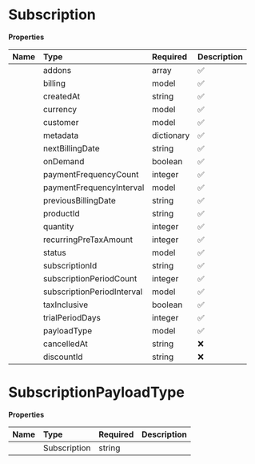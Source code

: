 # Subscription



**Properties**

| Name | Type | Required | Description |
| :-------- | :----------| :----------| :----------|
    | addons | array | ✅ | Addons associated with this subscription |
    | billing | model | ✅ |  |
    | createdAt | string | ✅ | Timestamp when the subscription was created |
    | currency | model | ✅ |  |
    | customer | model | ✅ |  |
    | metadata | dictionary | ✅ |  |
    | nextBillingDate | string | ✅ | Timestamp of the next scheduled billing. Indicates the end of current billing period |
    | onDemand | boolean | ✅ | Wether the subscription is on-demand or not |
    | paymentFrequencyCount | integer | ✅ | Number of payment frequency intervals |
    | paymentFrequencyInterval | model | ✅ |  |
    | previousBillingDate | string | ✅ | Timestamp of the last payment. Indicates the start of current billing period |
    | productId | string | ✅ | Identifier of the product associated with this subscription |
    | quantity | integer | ✅ | Number of units/items included in the subscription |
    | recurringPreTaxAmount | integer | ✅ | Amount charged before tax for each recurring payment in smallest currency unit (e.g. cents) |
    | status | model | ✅ |  |
    | subscriptionId | string | ✅ | Unique identifier for the subscription |
    | subscriptionPeriodCount | integer | ✅ | Number of subscription period intervals |
    | subscriptionPeriodInterval | model | ✅ |  |
    | taxInclusive | boolean | ✅ | Indicates if the recurring_pre_tax_amount is tax inclusive |
    | trialPeriodDays | integer | ✅ | Number of days in the trial period (0 if no trial) |
    | payloadType | model | ✅ |  |
    | cancelledAt | string | ❌ | Cancelled timestamp if the subscription is cancelled |
    | discountId | string | ❌ | The discount id if discount is applied |

# SubscriptionPayloadType



**Properties**

| Name | Type | Required | Description |
| :-------- | :----------| :----------| :----------|
    | Subscription | string |  | Subscription |





<!-- This file was generated by liblab | https://liblab.com/ -->